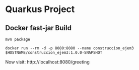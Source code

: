 # Quarkus Project

## Docker fast-jar Build

```
mvn package
```

```
docker run --rm -d -p 8080:8080 --name construccion_ejem3 $HOSTNAME/construccion_ejem3:1.0.0-SNAPSHOT
```

Now visit: http://localhost:8080/greeting
